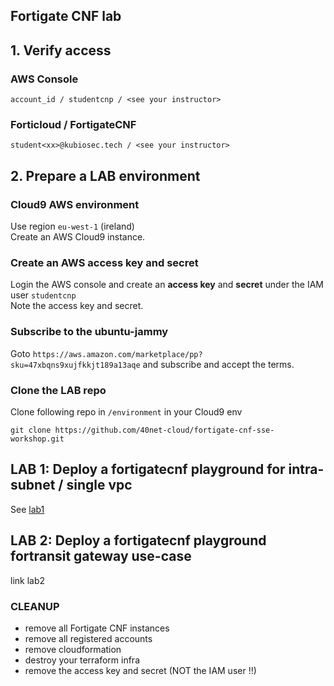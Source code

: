 ## Fortigate CNF lab

## 1. Verify access
### AWS Console
```
account_id / studentcnp / <see your instructor>
```
### Forticloud / FortigateCNF
```
student<xx>@kubiosec.tech / <see your instructor>
```

## 2. Prepare a LAB environment
### Cloud9 AWS environment
Use region `eu-west-1` (ireland) <br>
Create an AWS Cloud9 instance.

### Create an AWS access key and secret
Login the AWS console and create an **access key** and **secret** under the IAM user `studentcnp`<br>
Note the access key and secret.

### Subscribe to the ubuntu-jammy
Goto `https://aws.amazon.com/marketplace/pp?sku=47xbqns9xujfkkjt189a13aqe` and subscribe and accept the terms.

### Clone the LAB repo 
Clone following repo in `/environment` in your Cloud9 env
```
git clone https://github.com/40net-cloud/fortigate-cnf-sse-workshop.git
```

## LAB 1: Deploy a fortigatecnf playground for intra-subnet / single vpc
See [lab1](./lab1.md)

## LAB 2: Deploy a fortigatecnf playground fortransit gateway use-case
link lab2

### CLEANUP 
- remove all Fortigate CNF instances
- remove all registered accounts
- remove cloudformation 
- destroy your terraform infra
- remove the access key and secret (NOT the IAM user !!)

